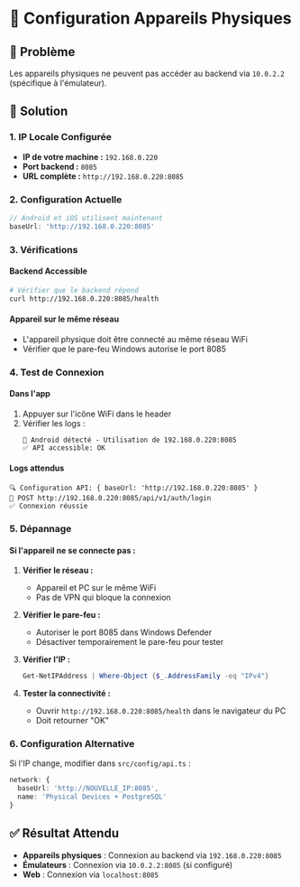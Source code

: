 # 📱 Configuration Appareils Physiques

## 🎯 Problème
Les appareils physiques ne peuvent pas accéder au backend via `10.0.2.2` (spécifique à l'émulateur).

## 🔧 Solution

### 1. IP Locale Configurée
- **IP de votre machine :** `192.168.0.220`
- **Port backend :** `8085`
- **URL complète :** `http://192.168.0.220:8085`

### 2. Configuration Actuelle
```typescript
// Android et iOS utilisent maintenant
baseUrl: 'http://192.168.0.220:8085'
```

### 3. Vérifications

#### Backend Accessible
```bash
# Vérifier que le backend répond
curl http://192.168.0.220:8085/health
```

#### Appareil sur le même réseau
- L'appareil physique doit être connecté au même réseau WiFi
- Vérifier que le pare-feu Windows autorise le port 8085

### 4. Test de Connexion

#### Dans l'app
1. Appuyer sur l'icône WiFi dans le header
2. Vérifier les logs :
   ```
   📱 Android détecté - Utilisation de 192.168.0.220:8085
   ✅ API accessible: OK
   ```

#### Logs attendus
```
🔍 Configuration API: { baseUrl: 'http://192.168.0.220:8085' }
🚀 POST http://192.168.0.220:8085/api/v1/auth/login
✅ Connexion réussie
```

### 5. Dépannage

#### Si l'appareil ne se connecte pas :
1. **Vérifier le réseau :**
   - Appareil et PC sur le même WiFi
   - Pas de VPN qui bloque la connexion

2. **Vérifier le pare-feu :**
   - Autoriser le port 8085 dans Windows Defender
   - Désactiver temporairement le pare-feu pour tester

3. **Vérifier l'IP :**
   ```powershell
   Get-NetIPAddress | Where-Object {$_.AddressFamily -eq "IPv4"}
   ```

4. **Tester la connectivité :**
   - Ouvrir `http://192.168.0.220:8085/health` dans le navigateur du PC
   - Doit retourner "OK"

### 6. Configuration Alternative

Si l'IP change, modifier dans `src/config/api.ts` :
```typescript
network: {
  baseUrl: 'http://NOUVELLE_IP:8085',
  name: 'Physical Devices + PostgreSQL'
}
```

## ✅ Résultat Attendu

- **Appareils physiques** : Connexion au backend via `192.168.0.220:8085`
- **Émulateurs** : Connexion via `10.0.2.2:8085` (si configuré)
- **Web** : Connexion via `localhost:8085` 